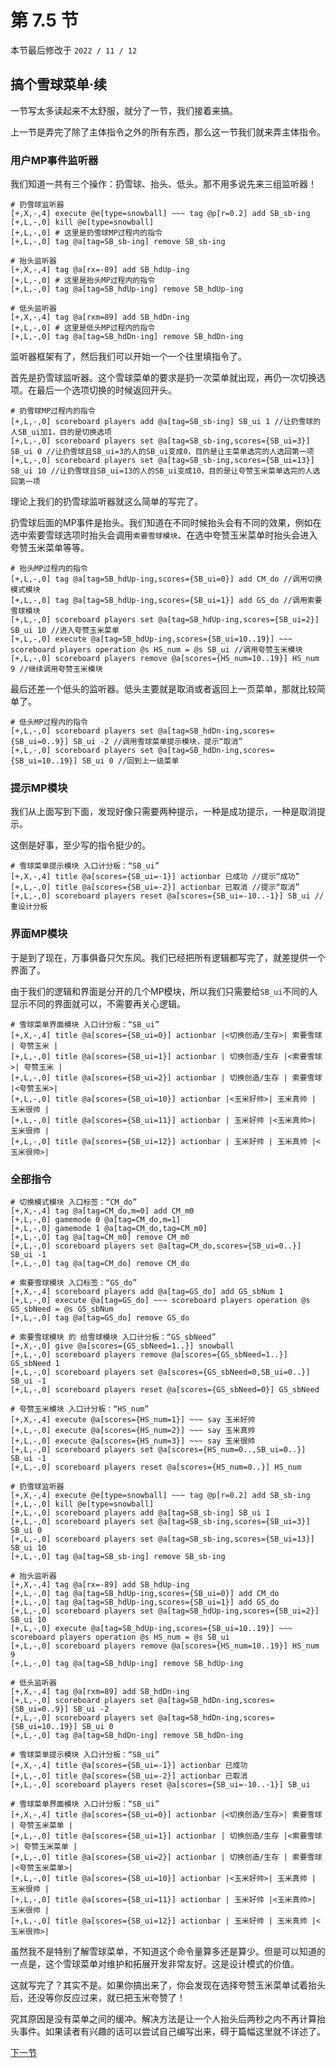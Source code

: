 # 第 7.5 节

本节最后修改于 `2022 / 11 / 12`

## 搞个雪球菜单·续

一节写太多读起来不太舒服，就分了一节，我们接着来搞。

上一节是弄完了除了主体指令之外的所有东西，那么这一节我们就来弄主体指令。

### 用户MP事件监听器

我们知道一共有三个操作：扔雪球、抬头、低头。那不用多说先来三组监听器！

```text
# 扔雪球监听器
[+,X,-,4] execute @e[type=snowball] ~~~ tag @p[r=0.2] add SB_sb-ing
[+,L,-,0] kill @e[type=snowball]
[+,L,-,0] # 这里是扔雪球MP过程内的指令
[+,L,-,0] tag @a[tag=SB_sb-ing] remove SB_sb-ing

# 抬头监听器
[+,X,-,4] tag @a[rx=-89] add SB_hdUp-ing
[+,L,-,0] # 这里是抬头MP过程内的指令
[+,L,-,0] tag @a[tag=SB_hdUp-ing] remove SB_hdUp-ing

# 低头监听器
[+,X,-,4] tag @a[rxm=89] add SB_hdDn-ing
[+,L,-,0] # 这里是低头MP过程内的指令
[+,L,-,0] tag @a[tag=SB_hdDn-ing] remove SB_hdDn-ing
```

监听器框架有了，然后我们可以开始一个一个往里填指令了。

首先是扔雪球监听器。这个雪球菜单的要求是扔一次菜单就出现，再仍一次切换选项。在最后一个选项切换的时候返回开头。

```text
# 扔雪球MP过程内的指令
[+,L,-,0] scoreboard players add @a[tag=SB_sb-ing] SB_ui 1 //让扔雪球的人SB_ui加1，目的是切换选项
[+,L,-,0] scoreboard players set @a[tag=SB_sb-ing,scores={SB_ui=3}] SB_ui 0 //让扔雪球且SB_ui=3的人的SB_ui变成0，目的是让主菜单选完的人选回第一项
[+,L,-,0] scoreboard players set @a[tag=SB_sb-ing,scores={SB_ui=13}] SB_ui 10 //让扔雪球且SB_ui=13的人的SB_ui变成10，目的是让夸赞玉米菜单选完的人选回第一项
```

理论上我们的扔雪球监听器就这么简单的写完了。

扔雪球后面的MP事件是抬头。我们知道在不同时候抬头会有不同的效果，例如在选中索要雪球选项时抬头会调用`索要雪球模块`、在选中夸赞玉米菜单时抬头会进入夸赞玉米菜单等等。

```text
# 抬头MP过程内的指令
[+,L,-,0] tag @a[tag=SB_hdUp-ing,scores={SB_ui=0}] add CM_do //调用切换模式模块
[+,L,-,0] tag @a[tag=SB_hdUp-ing,scores={SB_ui=1}] add GS_do //调用索要雪球模块
[+,L,-,0] scoreboard players set @a[tag=SB_hdUp-ing,scores={SB_ui=2}] SB_ui 10 //进入夸赞玉米菜单
[+,L,-,0] execute @a[tag=SB_hdUp-ing,scores={SB_ui=10..19}] ~~~ scoreboard players operation @s HS_num = @s SB_ui //调用夸赞玉米模块
[+,L,-,0] scoreboard players remove @a[scores={HS_num=10..19}] HS_num 9 //继续调用夸赞玉米模块
```

最后还差一个低头的监听器。低头主要就是取消或者返回上一页菜单，那就比较简单了。

```text
# 低头MP过程内的指令
[+,L,-,0] scoreboard players set @a[tag=SB_hdDn-ing,scores={SB_ui=0..9}] SB_ui -2 //调用雪球菜单提示模块，提示“取消”
[+,L,-,0] scoreboard players set @a[tag=SB_hdDn-ing,scores={SB_ui=10..19}] SB_ui 0 //回到上一级菜单
```

### 提示MP模块

我们从上面写到下面，发现好像只需要两种提示，一种是成功提示，一种是取消提示。

这倒是好事，至少写的指令挺少的。

```text
# 雪球菜单提示模块 入口计分板：“SB_ui”
[+,X,-,4] title @a[scores={SB_ui=-1}] actionbar 已成功 //提示“成功”
[+,L,-,0] title @a[scores={SB_ui=-2}] actionbar 已取消 //提示“取消”
[+,L,-,0] scoreboard players reset @a[scores={SB_ui=-10..-1}] SB_ui //重设计分板
```

### 界面MP模块

于是到了现在，万事俱备只欠东风。我们已经把所有逻辑都写完了，就差提供一个界面了。

由于我们的逻辑和界面是分开的几个MP模块，所以我们只需要给`SB_ui`不同的人显示不同的界面就可以，不需要再关心逻辑。

```text
# 雪球菜单界面模块 入口计分板：“SB_ui”
[+,X,-,4] title @a[scores={SB_ui=0}] actionbar |<切换创造/生存>| 索要雪球 | 夸赞玉米 |
[+,L,-,0] title @a[scores={SB_ui=1}] actionbar | 切换创造/生存 |<索要雪球>| 夸赞玉米 |
[+,L,-,0] title @a[scores={SB_ui=2}] actionbar | 切换创造/生存 | 索要雪球 |<夸赞玉米>|
[+,L,-,0] title @a[scores={SB_ui=10}] actionbar |<玉米好帅>| 玉米真帅 | 玉米很帅 |
[+,L,-,0] title @a[scores={SB_ui=11}] actionbar | 玉米好帅 |<玉米真帅>| 玉米很帅 |
[+,L,-,0] title @a[scores={SB_ui=12}] actionbar | 玉米好帅 | 玉米真帅 |<玉米很帅>|
```

### 全部指令

```text
# 切换模式模块 入口标签：“CM_do”
[+,X,-,4] tag @a[tag=CM_do,m=0] add CM_m0
[+,L,-,0] gamemode 0 @a[tag=CM_do,m=1]
[+,L,-,0] gamemode 1 @a[tag=CM_do,tag=CM_m0]
[+,L,-,0] tag @a[tag=CM_m0] remove CM_m0
[+,L,-,0] scoreboard players set @a[tag=CM_do,scores={SB_ui=0..}] SB_ui -1
[+,L,-,0] tag @a[tag=CM_do] remove CM_do
```

```text
# 索要雪球模块 入口标签：“GS_do”
[+,X,-,4] scoreboard players add @a[tag=GS_do] add GS_sbNum 1
[+,L,-,0] execute @a[tag=GS_do] ~~~ scoreboard players operation @s GS_sbNeed = @s GS_sbNum
[+,L,-,0] tag @a[tag=GS_do] remove GS_do

# 索要雪球模块 的 给雪球模块 入口计分板：“GS_sbNeed”
[+,X,-,0] give @a[scores={GS_sbNeed=1..}] snowball
[+,L,-,0] scoreboard players remove @a[scores={GS_sbNeed=1..}] GS_sbNeed 1
[+,L,-,0] scoreboard players set @a[scores={GS_sbNeed=0,SB_ui=0..}] SB_ui -1
[+,L,-,0] scoreboard players reset @a[scores={GS_sbNeed=0}] GS_sbNeed
```

```text
# 夸赞玉米模块 入口计分板：“HS_num”
[+,X,-,4] execute @a[scores={HS_num=1}] ~~~ say 玉米好帅
[+,L,-,0] execute @a[scores={HS_num=2}] ~~~ say 玉米真帅
[+,L,-,0] execute @a[scores={HS_num=3}] ~~~ say 玉米很帅
[+,L,-,0] scoreboard players set @a[scores={HS_num=0..,SB_ui=0..}] SB_ui -1
[+,L,-,0] scoreboard players reset @a[scores={HS_num=0..}] HS_num
```

```text
# 扔雪球监听器
[+,X,-,4] execute @e[type=snowball] ~~~ tag @p[r=0.2] add SB_sb-ing
[+,L,-,0] kill @e[type=snowball]
[+,L,-,0] scoreboard players add @a[tag=SB_sb-ing] SB_ui 1
[+,L,-,0] scoreboard players set @a[tag=SB_sb-ing,scores={SB_ui=3}] SB_ui 0
[+,L,-,0] scoreboard players set @a[tag=SB_sb-ing,scores={SB_ui=13}] SB_ui 10
[+,L,-,0] tag @a[tag=SB_sb-ing] remove SB_sb-ing

# 抬头监听器
[+,X,-,4] tag @a[rx=-89] add SB_hdUp-ing
[+,L,-,0] tag @a[tag=SB_hdUp-ing,scores={SB_ui=0}] add CM_do
[+,L,-,0] tag @a[tag=SB_hdUp-ing,scores={SB_ui=1}] add GS_do
[+,L,-,0] scoreboard players set @a[tag=SB_hdUp-ing,scores={SB_ui=2}] SB_ui 10
[+,L,-,0] execute @a[tag=SB_hdUp-ing,scores={SB_ui=10..19}] ~~~ scoreboard players operation @s HS_num = @s SB_ui
[+,L,-,0] scoreboard players remove @a[scores={HS_num=10..19}] HS_num 9
[+,L,-,0] tag @a[tag=SB_hdUp-ing] remove SB_hdUp-ing

# 低头监听器
[+,X,-,4] tag @a[rxm=89] add SB_hdDn-ing
[+,L,-,0] scoreboard players set @a[tag=SB_hdDn-ing,scores={SB_ui=0..9}] SB_ui -2
[+,L,-,0] scoreboard players set @a[tag=SB_hdDn-ing,scores={SB_ui=10..19}] SB_ui 0
[+,L,-,0] tag @a[tag=SB_hdDn-ing] remove SB_hdDn-ing
```

```text
# 雪球菜单提示模块 入口计分板：“SB_ui”
[+,X,-,4] title @a[scores={SB_ui=-1}] actionbar 已成功
[+,L,-,0] title @a[scores={SB_ui=-2}] actionbar 已取消
[+,L,-,0] scoreboard players reset @a[scores={SB_ui=-10..-1}] SB_ui
```

```text
# 雪球菜单界面模块 入口计分板：“SB_ui”
[+,X,-,4] title @a[scores={SB_ui=0}] actionbar |<切换创造/生存>| 索要雪球 | 夸赞玉米菜单 |
[+,L,-,0] title @a[scores={SB_ui=1}] actionbar | 切换创造/生存 |<索要雪球>| 夸赞玉米菜单 |
[+,L,-,0] title @a[scores={SB_ui=2}] actionbar | 切换创造/生存 | 索要雪球 |<夸赞玉米菜单>|
[+,L,-,0] title @a[scores={SB_ui=10}] actionbar |<玉米好帅>| 玉米真帅 | 玉米很帅 |
[+,L,-,0] title @a[scores={SB_ui=11}] actionbar | 玉米好帅 |<玉米真帅>| 玉米很帅 |
[+,L,-,0] title @a[scores={SB_ui=12}] actionbar | 玉米好帅 | 玉米真帅 |<玉米很帅>|
```

虽然我不是特别了解雪球菜单，不知道这个命令量算多还是算少。但是可以知道的一点是，这个雪球菜单对维护和拓展开发非常友好。这是设计模式的价值。

这就写完了？其实不是。如果你搞出来了，你会发现在选择夸赞玉米菜单试着抬头后，还没等你反应过来，就已把玉米夸赞了！

究其原因是没有菜单之间的缓冲。解决方法是让一个人抬头后两秒之内不再计算抬头事件。如果读者有兴趣的话可以尝试自己编写出来，碍于篇幅这里就不详述了。

[下一节](8.md)
